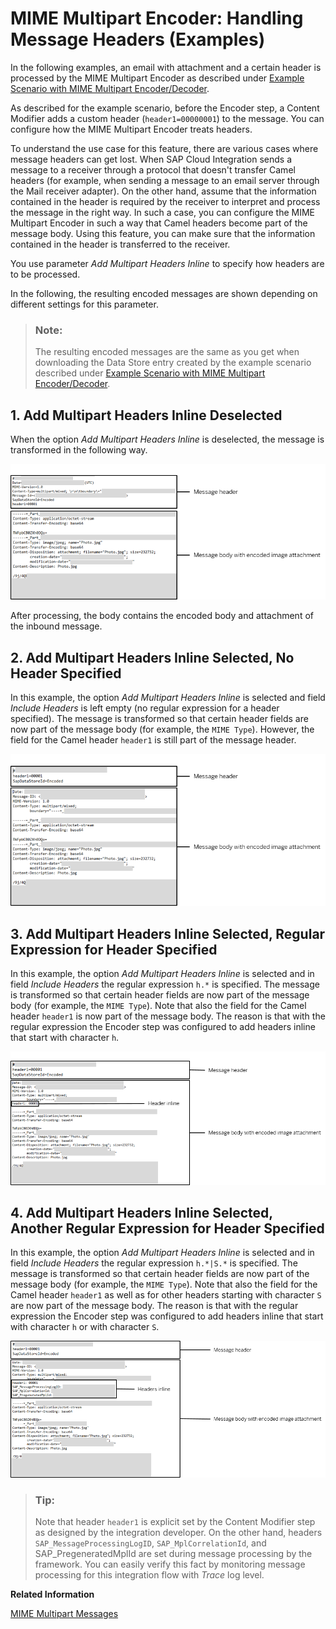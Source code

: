 <!-- loiob446281749fd485382f1bd7a092ebf97 -->

# MIME Multipart Encoder: Handling Message Headers \(Examples\)

In the following examples, an email with attachment and a certain header is processed by the MIME Multipart Encoder as described under [Example Scenario with MIME Multipart Encoder/Decoder](example-scenario-with-mime-multipart-encoder-decoder-80baed3.md).

As described for the example scenario, before the Encoder step, a Content Modifier adds a custom header \(`header1=00000001`\) to the message. You can configure how the MIME Multipart Encoder treats headers.

To understand the use case for this feature, there are various cases where message headers can get lost. When SAP Cloud Integration sends a message to a receiver through a protocol that doesn't transfer Camel headers \(for example, when sending a message to an email server through the Mail receiver adapter\). On the other hand, assume that the information contained in the header is required by the receiver to interpret and process the message in the right way. In such a case, you can configure the MIME Multipart Encoder in such a way that Camel headers become part of the message body. Using this feature, you can make sure that the information contained in the header is transferred to the receiver.

You use parameter *Add Multipart Headers Inline* to specify how headers are to be processed.

In the following, the resulting encoded messages are shown depending on different settings for this parameter.

> ### Note:  
> The resulting encoded messages are the same as you get when downloading the Data Store entry created by the example scenario described under [Example Scenario with MIME Multipart Encoder/Decoder](example-scenario-with-mime-multipart-encoder-decoder-80baed3.md).



<a name="loiob446281749fd485382f1bd7a092ebf97__section_q1t_sbz_rkb"/>

## 1. Add Multipart Headers Inline Deselected

When the option *Add Multipart Headers Inline* is deselected, the message is transformed in the following way.

![](images/MIME_Multipart_Encoder_01_9fc42aa.png)

After processing, the body contains the encoded body and attachment of the inbound message.



<a name="loiob446281749fd485382f1bd7a092ebf97__section_yxb_fcz_rkb"/>

## 2. Add Multipart Headers Inline Selected, No Header Specified

In this example, the option *Add Multipart Headers Inline* is selected and field *Include Headers* is left empty \(no regular expression for a header specified\). The message is transformed so that certain header fields are now part of the message body \(for example, the `MIME Type`\). However, the field for the Camel header `header1` is still part of the message header.

![](images/MIME_Multipart_Encoder_02_a4b8ba5.png)



<a name="loiob446281749fd485382f1bd7a092ebf97__section_g2z_mcz_rkb"/>

## 3. Add Multipart Headers Inline Selected, Regular Expression for Header Specified

In this example, the option *Add Multipart Headers Inline* is selected and in field *Include Headers* the regular expression `h.*` is specified. The message is transformed so that certain header fields are now part of the message body \(for example, the `MIME Type`\). Note that also the field for the Camel header `header1` is now part of the message body. The reason is that with the regular expression the Encoder step was configured to add headers inline that start with character `h`.

![](images/MIME_Multipart_Encoder_03_be8375d.png)



<a name="loiob446281749fd485382f1bd7a092ebf97__section_hjw_ls3_xkb"/>

## 4. Add Multipart Headers Inline Selected, Another Regular Expression for Header Specified

In this example, the option *Add Multipart Headers Inline* is selected and in field *Include Headers* the regular expression `h.*|S.*` is specified. The message is transformed so that certain header fields are now part of the message body \(for example, the `MIME Type`\). Note that also the field for the Camel header `header1` as well as for other headers starting with character `S` are now part of the message body. The reason is that with the regular expression the Encoder step was configured to add headers inline that start with character `h` or with character `S`.

![](images/MIME_Multipart_Encoder_04_a0f998a.png)

> ### Tip:  
> Note that header `header1` is explicit set by the Content Modifier step as designed by the integration developer. On the other hand, headers `SAP_MessageProcessingLogID`, `SAP_MplCorrelationId`, and SAP\_PregeneratedMplId are set during message processing by the framework. You can easily verify this fact by monitoring message processing for this integration flow with *Trace* log level.

**Related Information**  


[MIME Multipart Messages](mime-multipart-messages-3816537.md "")

